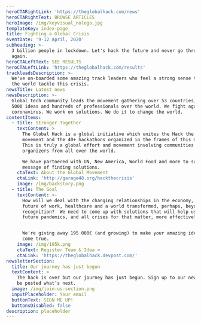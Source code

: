 ```yaml
---
heroCTARightLink: 'https://theglobalhack.com/news'
heroCTARightText: BROWSE ARTICLES
heroImage: /img/keyvisual_nologo.jpg
templateKey: index-page
title: Fighting a Global Crisis
eventDate: '9-12 April, 2020'
subheading: >-
  3 billion people in lockdown. Let's hack the future and never go through this
  again.
heroCTALeftText: SEE RESULTS
heroCTALeftLink: 'https://theglobalhack.com/results'
trackleadsDescription: >-
  We've on-boarded some amazing track leaders who feel a strong sense to help
  the world tackle this crisis.
newsTitle: Latest news
newsDescription: >-
  Global tech community leads the movement gathering over 53 countries, over
  5000 ideas and hundreds of professionals over the world. We fight against
  coronavirus. We work on solutions. We do it to change the world.
contentItems:
  - title: Stronger Together
    textContent: >
      The Global Hack is a global initiative which unites the Hack the Crisis
      movement and the 40+ hackathons organized in the frames of this movement.
      This is truly a global effort and movement involving communities and
      organizers from all over the world.

      We have partnered with UN, New America, World Food and more to support the
      message of finding solutions.
    ctaText: About the Global Movement
    ctaLink: 'http://garage48.org/hackthecrisis'
    image: /img/backstory.png
  - title: The Goal
    textContent: >-
      How will we deal with the changing relationships in the economy, the
      future of work, healthcare and a world transformed, perhaps, beyond
      recognition?  We need to come up with solutions that will help us fight
      future pandemics, and all crises for that matter, more effectively. 


      We're giving away 195 000€ (and growing) to make your amazing ideas to
      come true.
    image: /img/195k.png
    ctaText: Register Team & Idea >
    ctaLink: 'https://theglobalhack.devpost.com/'
newsletterSection:
  title: Our journey has just begun
  textContent: >
    The hack is over but our journey has just begun. Sign up to our newsletter
    be posted what’s next.
  image: /img/join-us-section.png
  inputPlaceholder: Your email
  buttonText: SIGN ME UP!
  buttonsDisabled: false
description: placeholder
---
```

